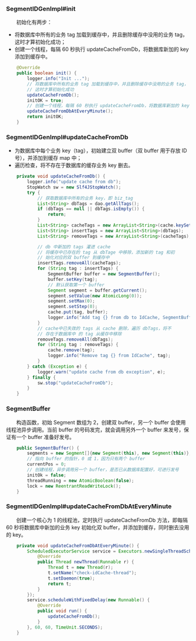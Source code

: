
### SegmentIDGenImpl#init
　　初始化有两步：

- 将数据库中所有的业务 tag 加载到缓存中，并且删除缓存中没用的业务 tag，这时才算初始化成功；
- 创建一个线程，每隔 60 秒执行 updateCacheFromDb，将数据库新加的 key 添加到缓存中。

```java
    @Override
    public boolean init() {
        logger.info("Init ...");
        // 将数据库中所有的业务 tag 加载到缓存中，并且删除缓存中没用的业务 tag，
        // 这时才算初始化成功
        updateCacheFromDb();
        initOK = true;
        // 创建一个线程，每隔 60 秒执行 updateCacheFromDb，将数据库新加的 key 添加到缓存中
        updateCacheFromDbAtEveryMinute();
        return initOK;
    }
```

### SegmentIDGenImpl#updateCacheFromDb

- 为数据库中每个业务 key（tag），初始建立双 buffer（双 buffer 用于存放 ID 号），并添加到缓存 map 中；
- 遍历检查，将不存在于数据库的缓存业务 key 删去。

```java
    private void updateCacheFromDb() {
        logger.info("update cache from db");
        StopWatch sw = new Slf4JStopWatch();
        try {
            // 获取数据库中所有的业务 key，即 biz_tag
            List<String> dbTags = dao.getAllTags();
            if (dbTags == null || dbTags.isEmpty()) {
                return;
            }
            List<String> cacheTags = new ArrayList<String>(cache.keySet());
            List<String> insertTags = new ArrayList<String>(dbTags);
            List<String> removeTags = new ArrayList<String>(cacheTags);

            // db 中新加的 tags 灌进 cache
            // 将缓存中已存在的 tag 从 dbTage 中移除，添加新的 tag 和初
            // 始化对应的双 buffer 到缓存中
            insertTags.removeAll(cacheTags);
            for (String tag : insertTags) {
                SegmentBuffer buffer = new SegmentBuffer();
                buffer.setKey(tag);
                // 默认获取第一个 buffer
                Segment segment = buffer.getCurrent();
                segment.setValue(new AtomicLong(0));
                segment.setMax(0);
                segment.setStep(0);
                cache.put(tag, buffer);
                logger.info("Add tag {} from db to IdCache, SegmentBuffer {}", tag, buffer);
            }
            // cache中已失效的 tags 从 cache 删除，遍历 dbTags，将不
            // 存在于数据库中 的 tag 从缓存中移除
            removeTags.removeAll(dbTags);
            for (String tag : removeTags) {
                cache.remove(tag);
                logger.info("Remove tag {} from IdCache", tag);
            }
        } catch (Exception e) {
            logger.warn("update cache from db exception", e);
        } finally {
            sw.stop("updateCacheFromDb");
        }
    }
```

### SegmentBuffer
　　构造函数，初始 Segment 数组为 2，创建双 buffer，另一个 buffer 会使用线程池异步调用。当前 buffer 的号码发完，就会调用另外一个 buffer 来发号，保证有一个 buffer 准备好发号。

```java
    public SegmentBuffer() {
        segments = new Segment[]{new Segment(this), new Segment(this)};
        // 指向 buffer 的指针，0 或 1，因为只有两个 buffer
        currentPos = 0;
        // 创建线程，异步调用另一个 buffer，是否已从数据库配置好，可进行发号
        initOk = false;
        threadRunning = new AtomicBoolean(false);
        lock = new ReentrantReadWriteLock();
    }
```

### SegmentIDGenImpl#updateCacheFromDbAtEveryMinute
　　创建一个核心为 1 的线程池，定时执行 updateCacheFromDb 方法，即每隔 60 秒将数据库中新加的业务 key 初始化双 buffer，并添加到缓存，同时删去没用的 key。

```java
    private void updateCacheFromDbAtEveryMinute() {
        ScheduledExecutorService service = Executors.newSingleThreadScheduledExecutor(new ThreadFactory() {
            @Override
            public Thread newThread(Runnable r) {
                Thread t = new Thread(r);
                t.setName("check-idCache-thread");
                t.setDaemon(true);
                return t;
            }
        });
        service.scheduleWithFixedDelay(new Runnable() {
            @Override
            public void run() {
                updateCacheFromDb();
            }
        }, 60, 60, TimeUnit.SECONDS);
    }
```
